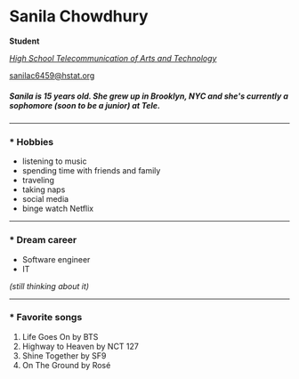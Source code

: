 # Sanila Chowdhury

**Student**

[_High School Telecommunication of Arts and Technology_](https://www.hstat.org)

sanilac6459@hstat.org

##### Sanila is 15 years old. She grew up in Brooklyn, NYC and she's currently a sophomore (soon to be a junior) at Tele.
---

### * Hobbies
  * listening to music
  * spending time with friends and family
  * traveling
  * taking naps
  * social media
  * binge watch Netflix

---

### * Dream career
  * Software engineer
  * IT

_(still thinking about it)_

---

### * Favorite songs
1. Life Goes On by BTS
2. Highway to Heaven by NCT 127
3. Shine Together by SF9
4. On The Ground by Rosé